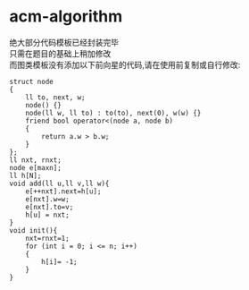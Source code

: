 # acm-algorithm

绝大部分代码模板已经封装完毕<br>
只需在题目的基础上稍加修改<br>
而图类模板没有添加以下前向星的代码,请在使用前复制或自行修改:<br>
```
struct node
{
    ll to, next, w;
    node() {}
    node(ll w, ll to) : to(to), next(0), w(w) {}
    friend bool operator<(node a, node b)
    {
        return a.w > b.w;
    }
};
ll nxt, rnxt;
node e[maxn];
ll h[N];
void add(ll u,ll v,ll w){
    e[++nxt].next=h[u];
    e[nxt].w=w;
    e[nxt].to=v;
    h[u] = nxt;
}
void init(){
    nxt=rnxt=1;
    for (int i = 0; i <= n; i++)
    {
        h[i]= -1;
    }
}
```
